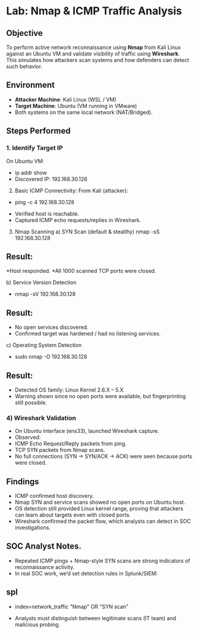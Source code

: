 # Lab: Nmap & ICMP Traffic Analysis

## Objective
To perform active network reconnaissance using **Nmap** from Kali Linux against an Ubuntu VM and validate visibility of traffic using **Wireshark**.  
This simulates how attackers scan systems and how defenders can detect such behavior.

## Environment
- **Attacker Machine**: Kali Linux (WSL / VM)  
- **Target Machine**: Ubuntu (VM running in VMware)  
- Both systems on the same local network (NAT/Bridged).

## Steps Performed

### 1. Identify Target IP
On Ubuntu VM:
* ip addr show
* Discovered IP: 192.168.30.128

2. Basic ICMP Connectivity:
From Kali (attacker):

* ping -c 4 192.168.30.128
- Verified host is reachable.
- Captured ICMP echo requests/replies in Wireshark.

3. Nmap Scanning
a) SYN Scan (default & stealthy)
nmap -sS 192.168.30.128

## Result:
*Host responded.
*All 1000 scanned TCP ports were closed.


b) Service Version Detection
   * nmap -sV 192.168.30.128
     
## Result:
* No open services discovered.
* Confirmed target was hardened / had no listening services.


c) Operating System Detection
   * sudo nmap -O 192.168.30.128
     
## Result:
* Detected OS family: Linux Kernel 2.6.X – 5.X
* Warning shown since no open ports were available, but fingerprinting still possible.

### 4) Wireshark Validation
* On Ubuntu interface (ens33), launched Wireshark capture.
* Observed:
* ICMP Echo Request/Reply packets from ping.
* TCP SYN packets from Nmap scans.
* No full connections (SYN → SYN/ACK → ACK) were seen because ports were closed.

## Findings
* ICMP confirmed host discovery.
* Nmap SYN and service scans showed no open ports on Ubuntu host.
* OS detection still provided Linux kernel range, proving that attackers can learn about targets even with closed ports.
* Wireshark confirmed the packet flow, which analysts can detect in SOC investigations.

## SOC Analyst Notes.
* Repeated ICMP pings + Nmap-style SYN scans are strong indicators of reconnaissance activity.
* In real SOC work, we’d set detection rules in Splunk/SIEM:

## spl
* index=network_traffic "Nmap" OR "SYN scan"
  
* Analysts must distinguish between legitimate scans (IT team) and malicious probing.


  
   


